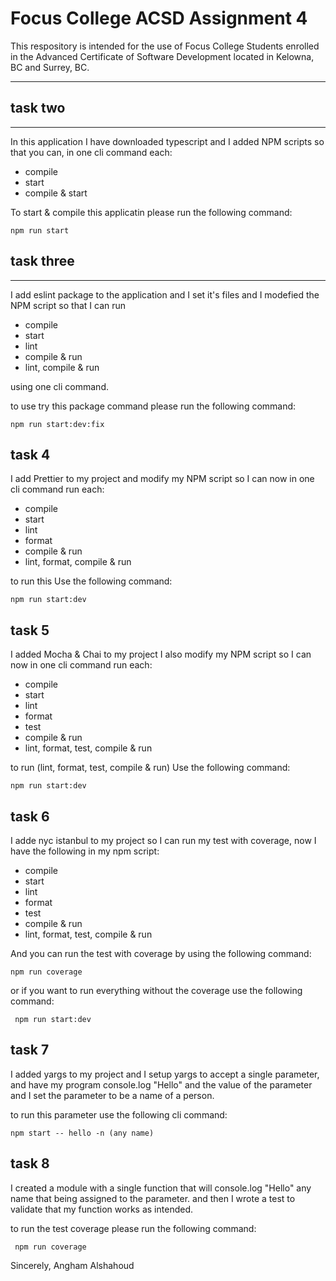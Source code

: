# Focus College ACSD Assignment 4

This respository is intended for the use of Focus College Students enrolled in the Advanced Certificate of Software Development located in Kelowna, BC and Surrey, BC.

---

## task two
--- 
In this application I have downloaded typescript and I added NPM scripts so that you can, in one cli command each:
  - compile
  - start
  - compile & start

To start & compile this applicatin please run the following command:

  ```
  npm run start
  ```

## task three 
---
I add eslint package to the application and I set it's files and I modefied the NPM script so that I can run 
  - compile
  - start
  - lint
  - compile & run
  - lint, compile & run

  using one cli command.

  to use try this package command please run the following command:
  ```
  npm run start:dev:fix
  ```

## task 4

I add Prettier to my project and modify my NPM script so I can now in one cli command run each:
- compile
- start
- lint
- format
- compile & run
- lint, format, compile & run

to run this Use the following command:
```
npm run start:dev
```

## task 5

I added Mocha & Chai to my project I also modify my NPM script so I can now in one cli command run each:
- compile
- start
- lint
- format
- test
- compile & run
- lint, format, test, compile & run

to run (lint, format, test, compile & run) Use the following command:
```
npm run start:dev
```

## task 6
I adde nyc istanbul to my project so I can run my test with coverage, now I have the following in  my npm script:

- compile
- start
- lint
- format
- test
- compile & run
- lint, format, test, compile & run

And you can run the test with coverage by using the following command:
```
npm run coverage
```
or if you want to run everything without the coverage use the following command:
```
 npm run start:dev
```

## task 7

I added yargs to my project and I setup yargs to accept a single parameter, and have my program console.log "Hello" and the value of the parameter 
and I set the parameter to be a name of a person.

to run this parameter use the following cli command:
```
npm start -- hello -n (any name)
```

## task 8
I created a module with a single function that will console.log "Hello" any name that being assigned to the parameter.
and then I wrote a test to validate that my function works as intended. 

to run the test coverage please run the following command:
```
 npm run coverage
```


Sincerely,
Angham Alshahoud